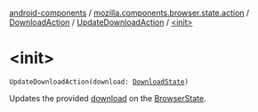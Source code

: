 [android-components](../../../index.md) / [mozilla.components.browser.state.action](../../index.md) / [DownloadAction](../index.md) / [UpdateDownloadAction](index.md) / [&lt;init&gt;](./-init-.md)

# &lt;init&gt;

`UpdateDownloadAction(download: `[`DownloadState`](../../../mozilla.components.browser.state.state.content/-download-state/index.md)`)`

Updates the provided [download](download.md) on the [BrowserState](../../../mozilla.components.browser.state.state/-browser-state/index.md).

